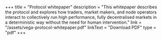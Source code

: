+++
title = "Protocol whitepaper"
description = "This whitepaper describes the protocol and explores how traders, market makers, and node operators interact to collectively run high performance, fully decentralised markets in a deterministic way without the need for human intervention."
link = "/assets/vega-protocol-whitepaper.pdf"
linkText = "Download PDF"
type = "pdf"
+++